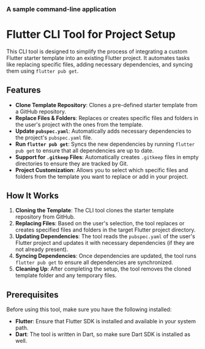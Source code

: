 ### A sample command-line application

# Flutter CLI Tool for Project Setup

This CLI tool is designed to simplify the process of integrating a custom Flutter starter template into an existing Flutter project. It automates tasks like replacing specific files, adding necessary dependencies, and syncing them using `flutter pub get`.

## Features

- **Clone Template Repository**: Clones a pre-defined starter template from a GitHub repository.
- **Replace Files & Folders**: Replaces or creates specific files and folders in the user's project with the ones from the template.
- **Update `pubspec.yaml`**: Automatically adds necessary dependencies to the project's `pubspec.yaml` file.
- **Run `flutter pub get`**: Syncs the new dependencies by running `flutter pub get` to ensure that all dependencies are up to date.
- **Support for `.gitkeep` Files**: Automatically creates `.gitkeep` files in empty directories to ensure they are tracked by Git.
- **Project Customization**: Allows you to select which specific files and folders from the template you want to replace or add in your project.

## How It Works

1. **Cloning the Template**: The CLI tool clones the starter template repository from GitHub.
2. **Replacing Files**: Based on the user's selection, the tool replaces or creates specified files and folders in the target Flutter project directory.
3. **Updating Dependencies**: The tool reads the `pubspec.yaml` of the user's Flutter project and updates it with necessary dependencies (if they are not already present).
4. **Syncing Dependencies**: Once dependencies are updated, the tool runs `flutter pub get` to ensure all dependencies are synchronized.
5. **Cleaning Up**: After completing the setup, the tool removes the cloned template folder and any temporary files.

## Prerequisites

Before using this tool, make sure you have the following installed:

- **Flutter**: Ensure that Flutter SDK is installed and available in your system path.
- **Dart**: The tool is written in Dart, so make sure Dart SDK is installed as well.
